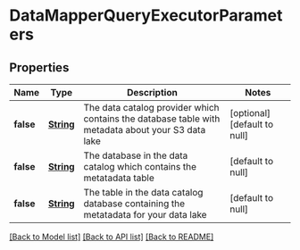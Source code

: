 # DataMapperQueryExecutorParameters
## Properties

Name | Type | Description | Notes
------------ | ------------- | ------------- | -------------
**false** | [**String**](string.md) | The data catalog provider which contains the database table with metadata about your S3 data lake | [optional] [default to null]
**false** | [**String**](string.md) | The database in the data catalog which contains the metatadata table | [default to null]
**false** | [**String**](string.md) | The table in the data catalog database containing the metatadata for your data lake | [default to null]

[[Back to Model list]](../README.md#documentation-for-models) [[Back to API list]](../README.md#documentation-for-api-endpoints) [[Back to README]](../README.md)

